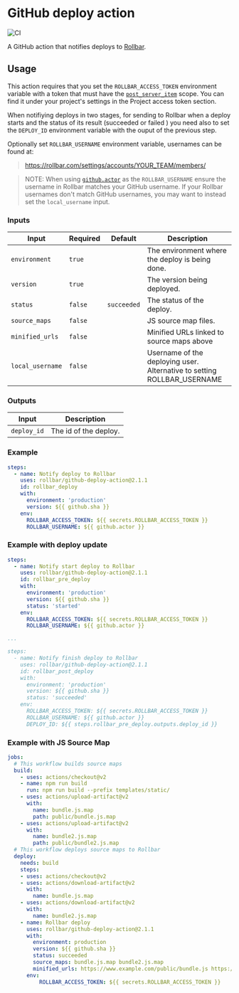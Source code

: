 # GitHub deploy action

![CI](https://github.com/rollbar/github-deploy-action/workflows/CI/badge.svg)

A GitHub action that notifies deploys to [Rollbar](https://rollbar.com).


## Usage

This action requires that you set the `ROLLBAR_ACCESS_TOKEN` environment variable with a token that must have the [`post_server_item`](https://docs.rollbar.com/reference/create-item) scope.
You can find it under your project's settings in the Project access token section.

When notifiying deploys in two stages, for sending to Rollbar when a deploy starts and the status of its result (succeeded or failed ) you need
also to set the `DEPLOY_ID` environment variable with the ouput of the previous step.

Optionally set `ROLLBAR_USERNAME` environment variable, usernames can be found at:
> https://rollbar.com/settings/accounts/YOUR_TEAM/members/

> NOTE: When using [`github.actor`](https://help.github.com/en/actions/reference/context-and-expression-syntax-for-github-actions#github-context) as the `ROLLBAR_USERNAME` ensure the username in Rollbar matches your GitHub username. If your Rollbar usernames don't match GitHub usernames, you may want to instead set the `local_username` input.


### Inputs

| Input           | Required  | Default      | Description                                      |
| --------------- | --------- | ------------ | ------------------------------------------------ |
| `environment`   | `true`    |              | The environment where the deploy is being done.  |
| `version`       | `true`    |              | The version being deployed.                      |
| `status`        | `false`   | `succeeded`  | The status of the deploy.                        |
| `source_maps`   | `false`   |              | JS source map files.                             |
| `minified_urls` | `false`   |              | Minified URLs linked to source maps above        |
| `local_username`| `false`   |              | Username of the deploying user. Alternative to setting ROLLBAR_USERNAME |

### Outputs

| Input        | Description           |
| ------------ | --------------------- |
| `deploy_id`  | The id of the deploy. |


### Example

```yaml
steps:
  - name: Notify deploy to Rollbar
    uses: rollbar/github-deploy-action@2.1.1
    id: rollbar_deploy
    with:
      environment: 'production'
      version: ${{ github.sha }}
    env:
      ROLLBAR_ACCESS_TOKEN: ${{ secrets.ROLLBAR_ACCESS_TOKEN }}
      ROLLBAR_USERNAME: ${{ github.actor }}
```


### Example with deploy update

```yaml
steps:
  - name: Notify start deploy to Rollbar
    uses: rollbar/github-deploy-action@2.1.1
    id: rollbar_pre_deploy
    with:
      environment: 'production'
      version: ${{ github.sha }}
      status: 'started'
    env:
      ROLLBAR_ACCESS_TOKEN: ${{ secrets.ROLLBAR_ACCESS_TOKEN }}
      ROLLBAR_USERNAME: ${{ github.actor }}

...

steps:
  - name: Notify finish deploy to Rollbar
    uses: rollbar/github-deploy-action@2.1.1
    id: rollbar_post_deploy
    with:
      environment: 'production'
      version: ${{ github.sha }}
      status: 'succeeded'
    env:
      ROLLBAR_ACCESS_TOKEN: ${{ secrets.ROLLBAR_ACCESS_TOKEN }}
      ROLLBAR_USERNAME: ${{ github.actor }}
      DEPLOY_ID: ${{ steps.rollbar_pre_deploy.outputs.deploy_id }}
```
### Example with JS Source Map
```yaml
jobs:
  # This workflow builds source maps
  build:
    - uses: actions/checkout@v2
    - name: npm run build
      run: npm run build --prefix templates/static/
    - uses: actions/upload-artifact@v2
      with:
        name: bundle.js.map
        path: public/bundle.js.map
    - uses: actions/upload-artifact@v2
      with:
        name: bundle2.js.map
        path: public/bundle2.js.map
  # This workflow deploys source maps to Rollbar
  deploy:
    needs: build
    steps:
    - uses: actions/checkout@v2
    - uses: actions/download-artifact@v2
      with:
        name: bundle.js.map
    - uses: actions/download-artifact@v2
      with:
        name: bundle2.js.map
    - name: Rollbar deploy
      uses: rollbar/github-deploy-action@2.1.1
      with:
        environment: production
        version: ${{ github.sha }}
        status: succeeded
        source_maps: bundle.js.map bundle2.js.map
        minified_urls: https://www.example.com/public/bundle.js https://www.example.com/public/bundle2.js
      env:
          ROLLBAR_ACCESS_TOKEN: ${{ secrets.ROLLBAR_ACCESS_TOKEN }}
```
